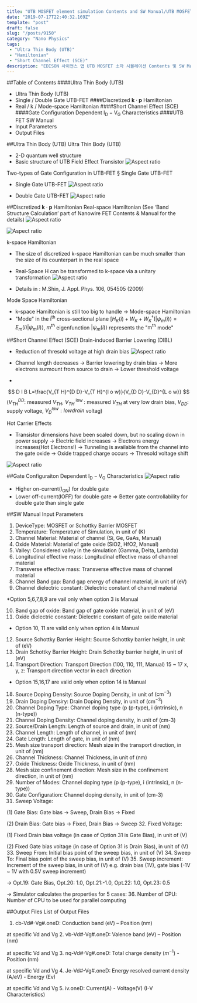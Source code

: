 ```yaml
---
title: "UTB MOSFET element simulation Contents and SW Manual/UTB MOSFET 소자 시뮬레이션 Contents 및 SW Manual"
date: "2019-07-17T22:40:32.169Z"
template: "post"
draft: false
slug: "/posts/9150"
category: "Nano Physics"
tags: 
 - "Ultra Thin Body (UTB)"
 - "Hamiltonian"
 - "Short Channel Effect (SCE)"
description: "EDISON 사이언스 앱 UTB MOSFET 소자 시뮬레이션 Contents 및 SW Manual"
---
```


##Table of Contents
####Ultra Thin Body (UTB)
- Ultra Thin Body (UTB)
- Single / Double Gate UTB-FET
####Discretized $\boldsymbol{k} \cdot \boldsymbol{p}$ Hamiltonian
- Real / k / Mode-space Hamiltonian
####Short Channel Effect (SCE)
####Gate Configuration Dependent $\mathrm{I}_{\mathrm{D}}-\mathrm{V}_{\mathrm{G}}$ Characteristics 
####UTB FET SW Manual
- Input Parameters
- Output Files

##Ultra Thin Body (UTB)
Ultra Thin Body (UTB)
- 2-D quantum well structure
- Basic structure of UTB Field Effect Transistor
![Aspect ratio](/media/POST/9150/0.jpg)

Two-types of Gate Configuration in UTB-FET § Single Gate UTB-FET
- Single Gate UTB-FET
![Aspect ratio](/media/POST/9150/1.jpg)

- Double Gate UTB-FET
![Aspect ratio](/media/POST/9150/2.jpg)

##Discretized $\boldsymbol{k} \cdot \boldsymbol{p}$ Hamiltonian
Real-space Hamiltonian
(See ‘Band Structure Calculation’ part of Nanowire FET Contents & Manual for the details)
![Aspect ratio](/media/POST/9150/3.jpg)

![Aspect ratio](/media/POST/9150/4.jpg)

k-space Hamiltonian
- The size of discretized k-space Hamiltonian can be much smaller than the size of its counterpart in the real space
- Real-Space H can be transformed to k-space via a unitary transformation
![Aspect ratio](/media/POST/9150/5.jpg)

- Details in : M.Shin, J. Appl. Phys. 106, 054505 (2009)

Mode Space Hamiltonian
- k-space Hamiltonian is still too big to handle $\rightarrow$ Mode-space Hamiltonian 
- "Mode" in the $\mathrm{i}^{\mathrm{th}}$ cross-sectional plane
$\left[H_{K}(i)+W_{K}+W_{K}^{\dagger}\right]\left|\psi_{m}(i)\right\rangle= E_{m}(i)\left|\psi_{m}(i)\right\rangle$, $m^{t h}$ eigenfunction $\left|\psi_{m}(i)\right\rangle$ represents the "$\mathrm{m}^{\mathrm{th}}$ mode"

##Short Channel Effect (SCE)
Drain-induced Barrier Lowering (DIBL)
- Reduction of thresold voltage at high drain bias
![Aspect ratio](/media/POST/9150/6.jpg)

- Channel length decreases $\rightarrow$ Barrier lowering by drain bias $\rightarrow$ More electrons surmount from source to drain $\rightarrow$ Lower threshold voltage

- 
$$
D I B L=\frac{V_{T H}^{D D}-V_{T H}^{l o w}}{V_{D D}-V_{D}^{L o w}}
$$
($V_{T H}^{D D} :$ measured $V_{T H}$, $V_{T H}^{\text { low }} :$ measured $V_{T H}$ at very low drain bias, $V_{D D} :$ supply voltage, $V_{D}^{l o w} : l o w d r a i n$ voltag)

Hot Carrier Effects 
- Transistor dimensions have been scaled down, but no scaling down in power supply
$\rightarrow$ Electric field increases $\rightarrow$ Electrons energy increases(Hot Electrons!) $\rightarrow$ Tunneling is available from the channel into the gate oxide $\rightarrow$ Oxide trapped charge occurs $\rightarrow$ Thresold voltage shift

![Aspect ratio](/media/POST/9150/7.jpg)

##Gate Configuraiton Dependent $\mathrm{I}_{\mathrm{D}}-\mathrm{V}_{\mathrm{G}}$ Characteristics 
![Aspect ratio](/media/POST/9150/8.jpg)

- Higher on-current$\left(\mathrm{I}_{\mathrm{ON}}\right)$ for double gate
- Lower off-current(IOFF) for double gate
$\Rightarrow$ Better gate controllability for double gate than single gate

##SW Manual
Input Parameters
1. DeviceType: MOSFET or Schottky Barrier MOSFET
2. Temperature: Temperature of Simulation, in unit of (K)
3. Channel Material: Material of channel (Si, Ge, GaAs, Manual) 
4. Oxide Material: Material of gate oxide (SiO2, HfO2, Manual)
5. Valley: Considered valley in the simulation (Gamma, Delta, Lambda)
6. Longitudinal effective mass: Longitudinal effective mass of channel material
7. Transverse effective mass: Transverse effective mass of channel material 
8. Channel Band gap: Band gap energy of channel material, in unit of (eV)
9. Channel dielectric constant: Dielectric constant of channel material

*Option 5,6,7,8,9 are vail only when option 3 is Manual

10. Band gap of oxide: Band gap of gate oxide material, in unit of (eV) 
11. Oxide dielectric constant: Dielectric constant of gate oxide material

* Option 10, 11 are valid only when option 4 is Manual

12. Source Schottky Barrier Height: Source Schottky barrier height, in unit of (eV) 
13. Drain Schottky Barrier Height: Drain Schottky barrier height, in unit of (eV)
14. Transport Direction: Transport Direction (100, 110, 111, Manual)
15 ~ 17 x, y, z: Transport direction vector in each direction
* Option 15,16,17 are valid only when option 14 is Manual
18. Source Doping Density: Source Doping Density, in unit of $\left(\mathrm{cm}^{-3}\right)$
19. Drain Doping Densiry: Drain Doping Density, in unit of $\left(\mathrm{cm}^{-3}\right)$
20. Channel Doping Type: Channel doping type (p (p-type), i (intrinsic), n (n-type)) 
21. Channel Doping Density: Channel doping density, in unit of (cm-3)
22. Source/Drain Length: Length of source and drain, in unit of (nm)
23. Channel Length: Length of channel, in unit of (nm)
24. Gate Length: Length of gate, in unit of (nm)
25. Mesh size transport direction: Mesh size in the transport direction, in unit of (nm)
26. Channel Thickness: Channel Thickness, in unit of (nm)
27. Oxide Thickness: Oxide Thickness, in unit of (nm)
28. Mesh size confinement direction: Mesh size in the confinement direction, in unit of (nm)
29. Number of Modes: Channel doping type (p (p-type), i (intrinsic), n (n-type))
30. Gate Configuration: Channel doping density, in unit of (cm-3) 
31. Sweep Voltage:

(1) Gate Bias: Gate bias → Sweep, Drain Bias → Fixed 

(2) Drain Bias: Gate bias → Fixed, Drain Bias → Sweep
32. Fixed Voltage:

(1) Fixed Drain bias voltage (in case of Option 31 is Gate Bias), in unit of (V)

(2) Fixed Gate bias voltage (in case of Option 31 is Drain Bias), in unit of (V)
33. Sweep From: Initial bias point of the sweep bias, in unit of (V)
34. Sweep To: Final bias point of the sweep bias, in unit of (V)
35. Sweep increment: Increment of the sweep bias, in unit of (V)
e.g. drain bias (1V), gate bias (-1V ~ 1V with 0.5V sweep increment) 

→ Opt.19: Gate Bias, Opt.20: 1.0, Opt.21:-1.0, Opt.22: 1.0, Opt.23: 0.5 

→ Simulator calculates the properties for 5 cases:
36. Number of CPU: Number of CPU to be used for parallel computing

##Output Files
List of Output Files
1. cb-Vd#-Vg#.oneD:
Conduction band (eV) – Position (nm)

at specific Vd and Vg
2. vb-Vd#-Vg#.oneD:
Valence band (eV) – Position (nm) 

at specific Vd and Vg
3. nq-Vd#-Vg#.oneD:
Total charge density $\left(m^{-1}\right)$ - Position (nm)

at specific Vd and Vg
4. Je-Vd#-Vg#.oneD:
Energy resolved current density (A/eV) - Energy (Ev)

at specific Vd and Vg
5. iv.oneD:
Current(A) - Voltage(V) (I-V Characteristics)

